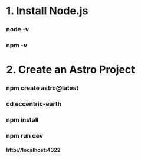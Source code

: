 # 1. Install Node.js
### node -v
### npm -v
# 2. Create an Astro Project
### npm create astro@latest
### cd eccentric-earth
### npm install
### npm run dev
#### http://localhost:4322
